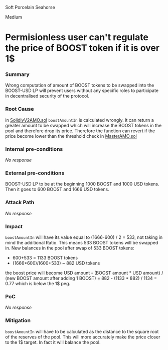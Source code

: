 Soft Porcelain Seahorse

Medium

# Permisionless user can't regulate the price of BOOST token if it is over 1$

### Summary

Wrong computation of amount of BOOST tokens to be swapped into the BOOST-USD LP will prevent users without any specific roles to participate in decentralised security of the protocol.

### Root Cause

in [SolidlyV2AMO.sol](https://github.com/sherlock-audit/2024-10-axion/blob/main/liquidity-amo/contracts/SolidlyV2AMO.sol#L345)
`boostAmountIn` is calculated wrongly. It can return a greater amount to be swapped which will increase the BOOST tokens in the pool and therefore drop its price. Therefore the function can revert if the price become lower than the threshold check in [MasterAMO.sol](https://github.com/sherlock-audit/2024-10-axion/blob/main/liquidity-amo/contracts/MasterAMO.sol#L288)


### Internal pre-conditions

_No response_

### External pre-conditions

BOOST-USD LP to be at the beginning 1000 BOOST and 1000 USD tokens. Then it goes to 600 BOOST and 1666 USD tokens.

### Attack Path

_No response_

### Impact

`boostAmountIn` will have its value equal to (1666-600) / 2 = 533, not taking in mind the additional Ratio.
This means 533 BOOST tokens will be swapped in.
New balances in the pool after swap of 533 BOOST tokens:
-  600+533 = 1133 BOOST tokens
- (1666*600)/(600+533) ~ 882 USD tokens


the boost price will become USD amount - (BOOST amount * USD amount) / (new BOOST amount after adding 1 BOOST) = 882 - (1133 * 882) / 1134 = 0.77 which is below the 1$ peg. 

### PoC

_No response_

### Mitigation

`boostAmountIn` will have to be calculated as the distance to the square root of the reserves of the pool. This will more accurately make the price closer to the 1$ target. In fact it will balance the pool.